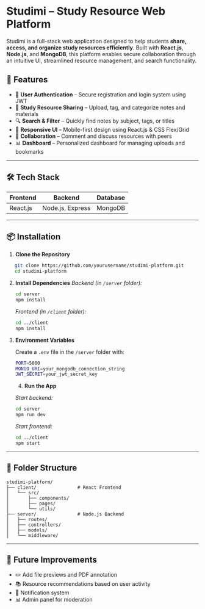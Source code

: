 # Studimi – Study Resource Web Platform

Studimi is a full-stack web application designed to help students **share, access, and organize study resources efficiently**. Built with **React.js**, **Node.js**, and **MongoDB**, this platform enables secure collaboration through an intuitive UI, streamlined resource management, and search functionality.

## 🚀 Features

- 🔐 **User Authentication** – Secure registration and login system using JWT  
- 📁 **Study Resource Sharing** – Upload, tag, and categorize notes and materials  
- 🔍 **Search & Filter** – Quickly find notes by subject, tags, or titles  
- 📱 **Responsive UI** – Mobile-first design using React.js & CSS Flex/Grid  
- 💬 **Collaboration** – Comment and discuss resources with peers  
- 📊 **Dashboard** – Personalized dashboard for managing uploads and bookmarks  

---

## 🛠️ Tech Stack

| Frontend         | Backend          | Database     |   
|------------------|------------------|--------------|
| React.js         | Node.js, Express | MongoDB      | 

---

## 📦 Installation

1. **Clone the Repository**
``` bash
   git clone https://github.com/yourusername/studimi-platform.git
   cd studimi-platform
````

2. **Install Dependencies**
   *Backend (in `/server` folder):*
   ```bash
   cd server
   npm install
   ```
   *Frontend (in `/client` folder):*
   ```bash
   cd ../client
   npm install
   ```

3. **Environment Variables**

   Create a `.env` file in the `/server` folder with:

   ```bash
   PORT=5000
   MONGO_URI=your_mongodb_connection_string
   JWT_SECRET=your_jwt_secret_key
   ```
   4. **Run the App**
   
   *Start backend:*
   ```bash
   cd server
   npm run dev
   ```
   *Start frontend:*
   ```bash
   cd ../client
   npm start
   ```
---


## 🧩 Folder Structure

```
studimi-platform/
├── client/               # React Frontend
│   └── src/
│       ├── components/
│       ├── pages/
│       └── utils/
├── server/               # Node.js Backend
│   ├── routes/
│   ├── controllers/
│   ├── models/
│   └── middleware/
```

---

## 🧠 Future Improvements

* ✏️ Add file previews and PDF annotation
* 📚 Resource recommendations based on user activity
* 🔔 Notification system
* 📊 Admin panel for moderation

